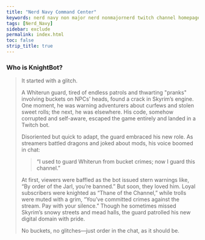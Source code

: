 ```yaml
---
title: "Nerd Navy Command Center"
keywords: nerd navy non major nerd nonmajornerd twitch channel homepage
tags: [Nerd_Navy]
sidebar: exclude
permalink: index.html
toc: false
strip_title: true
---
```


### Who is KnightBot?
> It started with a glitch. <br>
> 
> A Whiterun guard, tired of endless patrols and thwarting "pranks" involving buckets on NPCs’ heads, found a crack in Skyrim’s engine.
> One moment, he was warning adventurers about curfews and stolen sweet rolls; the next, he was elsewhere.
> His code, somehow corrupted and self-aware, escaped the game entirely and landed in a Twitch bot. <br>
> 
> Disoriented but quick to adapt, the guard embraced his new role.
> As streamers battled dragons and joked about mods, his voice boomed in chat:
> > “I used to guard Whiterun from bucket crimes; now I guard this channel.” <br>
> 
> At first, viewers were baffled as the bot issued stern warnings like, “By order of the Jarl, you’re banned.”
> But soon, they loved him. Loyal subscribers were knighted as “Thane of the Channel,” while trolls were muted with a grim, “You’ve committed crimes against the stream. Pay with your silence.”
> Though he sometimes missed Skyrim’s snowy streets and mead halls, the guard patrolled his new digital domain with pride. <br>
> 
> No buckets, no glitches—just order in the chat, as it should be.